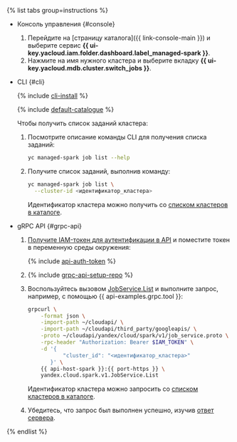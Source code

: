 {% list tabs group=instructions %}

- Консоль управления {#console}

    1. Перейдите на [страницу каталога]({{ link-console-main }}) и выберите сервис **{{ ui-key.yacloud.iam.folder.dashboard.label_managed-spark }}**.
    1. Нажмите на имя нужного кластера и выберите вкладку **{{ ui-key.yacloud.mdb.cluster.switch_jobs }}**.

- CLI {#cli}
    
    {% include [cli-install](../../_includes/cli-install.md) %}
    
    {% include [default-catalogue](../../_includes/default-catalogue.md) %}
    
    Чтобы получить список заданий кластера:

    1. Посмотрите описание команды CLI для получения списка заданий:

        ```bash
        yc managed-spark job list --help
        ```
    
    1. Получите список заданий, выполнив команду:

        ```bash
        yc managed-spark job list \
          --cluster-id <идентификатор_кластера>
        ```

        Идентификатор кластера можно получить со [списком кластеров в каталоге](../../managed-spark/operations/cluster-list.md#list-clusters).

- gRPC API {#grpc-api}

    1. [Получите IAM-токен для аутентификации в API](../../managed-spark/api-ref/authentication.md) и поместите токен в переменную среды окружения:

       {% include [api-auth-token](../../_includes/mdb/api-auth-token.md) %}

    1. {% include [grpc-api-setup-repo](../../_includes/mdb/grpc-api-setup-repo.md) %}

    1. Воспользуйтесь вызовом [JobService.List](../../managed-spark/api-ref/grpc/Job/list.md) и выполните запрос, например, с помощью {{ api-examples.grpc.tool }}:

        ```bash
        grpcurl \
            -format json \
            -import-path ~/cloudapi/ \
            -import-path ~/cloudapi/third_party/googleapis/ \
            -proto ~/cloudapi/yandex/cloud/spark/v1/job_service.proto \
            -rpc-header "Authorization: Bearer $IAM_TOKEN" \
            -d '{
                   "cluster_id": "<идентификатор_кластера>"
               }' \
            {{ api-host-spark }}:{{ port-https }} \
            yandex.cloud.spark.v1.JobService.List
        ```

        Идентификатор кластера можно запросить со [списком кластеров в каталоге](../../managed-spark/operations/cluster-list.md#list-clusters).

    1. Убедитесь, что запрос был выполнен успешно, изучив [ответ сервера](../../managed-spark/api-ref/grpc/Job/list.md#yandex.cloud.spark.v1.ListJobsResponse).

{% endlist %}
